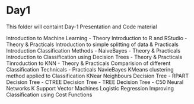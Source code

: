 # Day1

This folder will containt Day-1 Presentation and Code material

Introduction to Machine Learning - Theory
Introduction to R and RStudio - Theory & Practicals
Introduction to simple splitting of data & Practicals
Introduction Classification Methods - NaiveBayes - Theory & Practicals
Introduction to Classification using Decision Trees - Theory & Practicals
Tinroduction to KNN - Theory & Practicals
Comparision of different Classification Technicals - Practicals
  NavieBayes 
  KMeans clustering method applied to Classification
  KNear Neighbours 
  Decision Tree  - RPART
  Decision Tree  - CTREE
  Decision Tree  - TREE
  Decision Tree  - C50
  Neural Networks 
  K Support Vector Machines 
  Logistic Regression 
Improving Classification using Cost Functions
